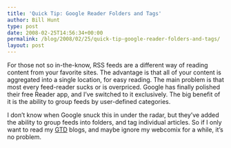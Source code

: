```yaml
---
title: 'Quick Tip: Google Reader Folders and Tags'
author: Bill Hunt
type: post
date: 2008-02-25T14:56:34+00:00
permalink: /blog/2008/02/25/quick-tip-google-reader-folders-and-tags/
layout: post
---
```

For those not so in-the-know, RSS feeds are a different way of reading content from your favorite sites. The advantage is that all of your content is aggregated into a single location, for easy reading. The main problem is that most every feed-reader sucks or is overpriced. Google has finally polished their free Reader app, and I&#8217;ve switched to it exclusively. The big benefit of it is the ability to group feeds by user-defined categories.<!--more-->

I don&#8217;t know when Google snuck this in under the radar, but they&#8217;ve added the ability to group feeds into folders, and tag individual articles. So if I only want to read my [GTD][1] blogs, and maybe ignore my webcomix for a while, it&#8217;s no problem.

 [1]: http://www.43folders.com/ "43 Folders - Simplify Your Life"
